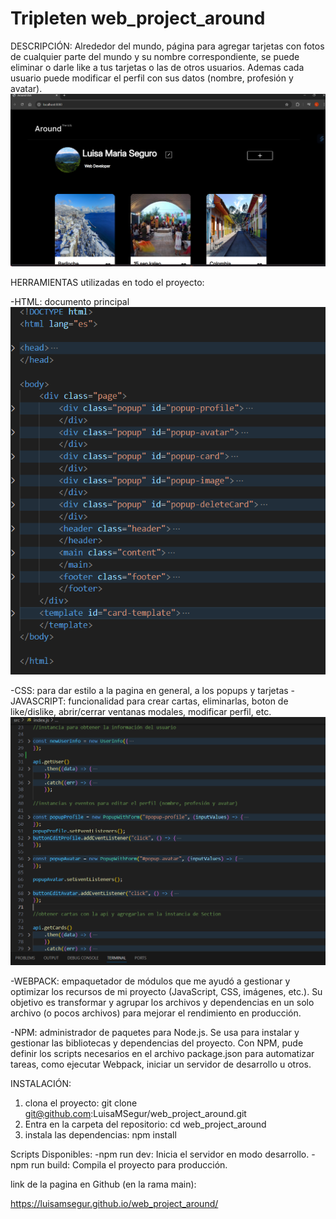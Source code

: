 # Tripleten web_project_around

DESCRIPCIÓN:
Alrededor del mundo, página para agregar tarjetas con fotos de cualquier parte del mundo y su nombre correspondiente, se puede eliminar o darle like a tus tarjetas o las de otros usuarios. Ademas cada usuario puede modificar el perfil con sus datos (nombre, profesión y avatar).
![como se ve la pagina](./src/images/readme/Proyecto%20Around.png)

HERRAMIENTAS utilizadas en todo el proyecto:

-HTML: documento principal
![estructura general del documento](./src/images/readme/image.png)

-CSS: para dar estilo a la pagina en general, a los popups y tarjetas
-JAVASCRIPT: funcionalidad para crear cartas, eliminarlas, boton de like/dislike, abrir/cerrar ventanas modales, modificar perfil, etc.
![estructura general del documento](./src/images/readme/javascript.png)

-WEBPACK: empaquetador de módulos que me ayudó a gestionar y optimizar los recursos de mi proyecto (JavaScript, CSS, imágenes, etc.). Su objetivo es transformar y agrupar los archivos y dependencias en un solo archivo (o pocos archivos) para mejorar el rendimiento en producción.

-NPM: administrador de paquetes para Node.js. Se usa para instalar y gestionar las bibliotecas y dependencias del proyecto. Con NPM, pude definir los scripts necesarios en el archivo package.json para automatizar tareas, como ejecutar Webpack, iniciar un servidor de desarrollo u otros.

INSTALACIÓN:

1. clona el proyecto:
   git clone git@github.com:LuisaMSegur/web_project_around.git
2. Entra en la carpeta del repositorio:
   cd web_project_around
3. instala las dependencias:
   npm install

Scripts Disponibles:
-npm run dev: Inicia el servidor en modo desarrollo.
-npm run build: Compila el proyecto para producción.

link de la pagina en Github (en la rama main):

https://luisamsegur.github.io/web_project_around/
